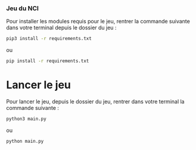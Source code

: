 ### Jeu du NCI

Pour installer les modules requis pour le jeu, rentrer la commande suivante dans votre terminal depuis le dossier du jeu :

```bash
pip3 install -r requirements.txt
```
ou

```bash
pip install -r requirements.txt
```

# Lancer le jeu

Pour lancer le jeu, depuis le dossier du jeu, rentrer dans votre terminal la commande suivante :
    
```bash
python3 main.py
```
ou
```bash
python main.py
```
